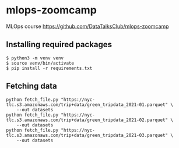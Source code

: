 # mlops-zoomcamp
MLOps course https://github.com/DataTalksClub/mlops-zoomcamp


## Installing required packages

```shell
$ python3 -m venv venv
$ source venv/bin/activate
$ pip install -r requirements.txt
```

## Fetching data

```shell
python fetch_file.py "https://nyc-tlc.s3.amazonaws.com/trip+data/green_tripdata_2021-01.parquet" \
    --out datasets
python fetch_file.py "https://nyc-tlc.s3.amazonaws.com/trip+data/green_tripdata_2021-02.parquet" \
    --out datasets
python fetch_file.py "https://nyc-tlc.s3.amazonaws.com/trip+data/green_tripdata_2021-03.parquet" \
    --out datasets
```
